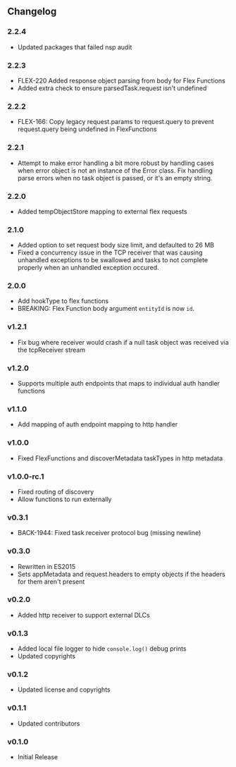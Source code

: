 ## Changelog

### 2.2.4
* Updated packages that failed nsp audit

### 2.2.3
* FLEX-220 Added response object parsing from body for Flex Functions
* Added extra check to ensure parsedTask.request isn't undefined

### 2.2.2
* FLEX-166: Copy legacy request.params to request.query to prevent request.query being undefined in FlexFunctions

### 2.2.1
* Attempt to make error handling a bit more robust by handling cases when error object is not an instance of the Error class. Fix handling parse errors when no task object is passed, or it's an empty string.

### 2.2.0
* Added tempObjectStore mapping to external flex requests

### 2.1.0
* Added option to set request body size limit, and defaulted to 26 MB
* Fixed a concurrency issue in the TCP receiver that was causing unhandled exceptions to be swallowed and tasks to not complete properly when an unhandled exception occured.

### 2.0.0
* Add hookType to flex functions
* BREAKING:  Flex Function body argument `entityId` is now `id`.  

### v1.2.1
* Fix bug where receiver would crash if a null task object was received via the tcpReceiver stream

### v1.2.0
* Supports multiple auth endpoints that maps to individual auth handler functions

### v1.1.0
* Add mapping of auth endpoint mapping to http handler

### v1.0.0
* Fixed FlexFunctions and discoverMetadata taskTypes in http metadata

### v1.0.0-rc.1
* Fixed routing of discovery
* Allow functions to run externally

### v0.3.1
* BACK-1944: Fixed task receiver protocol bug (missing newline)

### v0.3.0
* Rewritten in ES2015
* Sets appMetadata and request.headers to empty objects if the headers for them aren't present

### v0.2.0
* Added http receiver to support external DLCs

### v0.1.3
* Added local file logger to hide `console.log()` debug prints
* Updated copyrights

### v0.1.2
* Updated license and copyrights

### v0.1.1
* Updated contributors

### v0.1.0
* Initial Release
